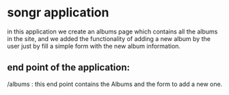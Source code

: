 # songr application 
in this application we create an albums page which contains all the albums in the site, and we added the functionality of adding a new album by the user just by fill a simple form with the new album information.


## end point of the application:

/albums : this end point contains the Albums and the form to add a new one.